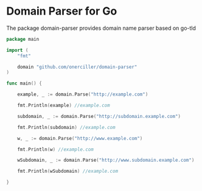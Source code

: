 # Domain Parser for Go

The package domain-parser provides domain name parser based on go-tld

```go 
package main

import (
	"fmt"

	domain "github.com/onerciller/domain-parser"
)

func main() {

	example, _ := domain.Parse("http://example.com") 

	fmt.Println(example) //example.com

	subdomain, _ := domain.Parse("http://subdomain.example.com")

	fmt.Println(subdomain) //example.com

	w, _ := domain.Parse("http://www.example.com")

	fmt.Println(w) //example.com

	wSubdomain, _ := domain.Parse("http://www.subdomain.example.com")

	fmt.Println(wSubdomain) //example.com

}

```
